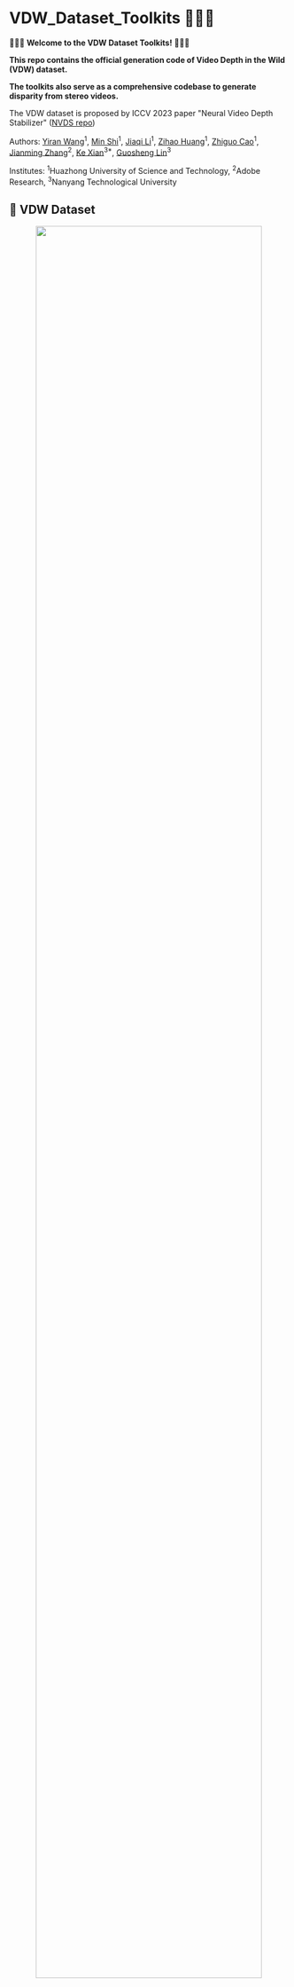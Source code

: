 # VDW_Dataset_Toolkits 🚀🚀🚀

🎉🎉🎉 **Welcome to the VDW Dataset Toolkits!** 🎉🎉🎉  

**This repo contains the official generation code of Video Depth in the Wild (VDW) dataset.**

**The toolkits also serve as a comprehensive codebase to generate disparity from stereo videos.**

The VDW dataset is proposed by ICCV 2023 paper "Neural Video Depth Stabilizer" ([NVDS repo](https://github.com/RaymondWang987/NVDS))

Authors: [Yiran Wang](https://scholar.google.com.hk/citations?hl=zh-CN&user=p_RnaI8AAAAJ)<sup>1</sup>,
[Min Shi](https://www.semanticscholar.org/author/Min-Shi/1516268415)<sup>1</sup>,
[Jiaqi Li](https://scholar.google.com/citations?hl=zh-CN&user=i-2ghuYAAAAJ)<sup>1</sup>,
[Zihao Huang](https://orcid.org/0000-0002-8804-191X)<sup>1</sup>,
[Zhiguo Cao](http://english.aia.hust.edu.cn/info/1085/1528.htm)<sup>1</sup>,
[Jianming Zhang](https://jimmie33.github.io/)<sup>2</sup>,
[Ke Xian](https://sites.google.com/site/kexian1991/)<sup>3*</sup>, 
[Guosheng Lin](https://guosheng.github.io/)<sup>3</sup>


Institutes: <sup>1</sup>Huazhong University of Science and Technology, <sup>2</sup>Adobe Research, <sup>3</sup>Nanyang Technological University

## 🌼 VDW Dataset
<p align="center">
<img src="Assets/vdw1.png" width="90%">
</p>

+ **Dataset Description.** Previous video depth datasets are limited in both diversity and volume. To compensate for the data shortage and boost the performance of learning-based video depth models, we elaborate a large-scale natural-scene dataset, Video Depth in the Wild (VDW). To the best of our knowledge, our VDW dataset is currently the largest video depth dataset with the most diverse video scenes. We collect stereo videos from diverse data sources. The VDW test set is with 90 videos and 12622 frames, while the VDW training set contains 14203 videos with over 2 million frames (8TB on hard drive). We also provide a VDW demo set with two sequences. Users could leverage the VDW official toolkits and demo sequences to learn about our data processing pipeline.

 + **Releasing Policy.** We have released the VDW dataset under strict conditions. We must ensure that the releasing won’t violate any copyright requirements. **To this end, we will not release any video frames or the derived data in public.** Instead, we provide meta data and detailed toolkits, which can be used to reproduce VDW or generate your own data. All the meta data and toolkits are licensed under [CC BY-NC-SA 4.0](https://github.com/RaymondWang987/VDW_Dataset_Toolkits/blob/main/LICENSE), which can only be used for academic and research purposes. Refer to the [VDW official website](https://raymondwang987.github.io/VDW/) for more information.

## 🔨 Installation
+ **Environments.** Two conda envs are required: `VDW` and `mask2former`. The VDW env is based on `python=3.6.13` and `pytorch==1.7.1`. Refer to the `requirements.txt` (packages retrieved by pip freeze) for details. **We install the basic packages,  [GMFlow](https://github.com/haofeixu/gmflow), and [SegFormer](https://github.com/NVlabs/SegFormer) in the VDW env, while create another mask2former env for [Mask2Former](https://github.com/facebookresearch/Mask2Former).**
  ```
  conda create -n VDW python=3.6.13
  conda activate VDW
  conda install pytorch==1.7.1 torchvision==0.8.2 cudatoolkit=11.1 -c pytorch -c conda-forge
  pip install -r requirements.txt
  ```
  ```
  # Refer to the installation of Mask2Former.
  conda create -n mask2former python=3.8.13
  conda activate mask2former
  conda install pytorch==1.9.0 torchvision==0.10.0 cudatoolkit=11.1 -c pytorch -c conda-forge
  pip install numpy imageio opencv-python scipy tensorboard timm scikit-image tqdm glob h5py
  ```
+ **Installation of GMflow, Mask2Former, and SegFormer.** We utilize state-of-the-art optical flow model [GMFlow](https://arxiv.org/abs/2111.13680) to generate disparity. The semantic segmentation models Mask2Former and SegFormer are utilized to conduct sky segmentation (infinitely far, i.e., zero disparity). Please refer to [GMFlow](https://github.com/haofeixu/gmflow), [SegFormer](https://github.com/NVlabs/SegFormer) (the two in VDW env), and [Mask2Former](https://github.com/facebookresearch/Mask2Former) (in mask2former env) for installation. 

+ **MMCV and MMseg.** The [SegFormer](https://github.com/NVlabs/SegFormer) also relies on MMSegmentation and MMCV. **we suggest you to install `mmcv-full==1.x.x`**, because some API or functions are removed in `mmcv-full==2.x.x`. Please refer to [MMSegmentation-v0.11.0](https://github.com/open-mmlab/mmsegmentation/tree/v0.11.0) and their [official document](https://mmsegmentation.readthedocs.io/en/latest/get_started.html) for detailed installation instructions step by step. **The key is to match the version of mmcv-full and mmsegmentation with the version of cuda and pytorch on your server.** For instance, I have `CUDA 11.1` and `PyTorch 1.9.0` on my server, thus `mmcv-full 1.3.x` and `mmseg 0.11.0` (as in our installation instructions) are compatible with my environment (confirmed by [mmcv-full 1.3.x](https://mmcv.readthedocs.io/zh_CN/v1.3.13/get_started/installation.html)). You should check the matching version of your own server on the official documents of [mmcv-full](https://mmcv.readthedocs.io/en/latest/) and [mmseg](https://mmsegmentation.readthedocs.io/en/latest/). You can choose different versions in their documents and check the version matching relations. By reading and following the detailed mmcv-full and mmseg documents, the installation seems to be easy. You can also refer to [NVDS Issue #1](https://github.com/RaymondWang987/NVDS/issues/1) and the [SegFormer](https://github.com/NVlabs/SegFormer) for some discussions.

  
## ⚡ Data Generation with VDW Demo Set
+ **Prerequisite.** We splice ​​two sequences into a demo video to illustrate on the video scene segmentation. Only the sequence with consecutive camera motion can be considered as one sample in the dataset. We use [PySceneDetect](https://github.com/Breakthrough/PySceneDetect) to split the raw video `./VDW_Demo_Dataset/raw_video/rgbdemo.mp4` into sequences.
  ```
  conda activate VDW
  pip install scenedetect[opencv] --upgrade
  cd VDW_Dataset_Toolkits
  scenedetect -i ./VDW_Demo_Dataset/raw_video/rgbdemo.mp4 -o ./VDW_Demo_Dataset/scenedetect/ split-video detect-adaptive
  ```
  The two segmented sequences will be saved in `./VDW_Demo_Dataset/scenedetect/`. To run the toolkits, you should rename the sequences to `000001.mp4`, `000002.mp4`, etc. For reproducing the data, we provide the time stamps in our [meta data](https://raymondwang987.github.io/VDW/). Thus, [FFmpeg](https://ffmpeg.org/) can also be used to split the video with the time stamps.
  ```
  ffmpeg -i ./VDW_Demo_Dataset/raw_video/rgbdemo.mp4 -ss t0 -t t1 ./VDW_Demo_Dataset/scenedetect/000001.mp4
  ffmpeg -i ./VDW_Demo_Dataset/raw_video/rgbdemo.mp4 -ss t1 -t t2 ./VDW_Demo_Dataset/scenedetect/000002.mp4
  ```
  Meanwhile, you should also download the [segformer.b5.640x640.ade.160k.pth](https://connecthkuhk-my.sharepoint.com/personal/xieenze_connect_hku_hk/_layouts/15/onedrive.aspx?id=%2Fpersonal%2Fxieenze%5Fconnect%5Fhku%5Fhk%2FDocuments%2Fsegformer%2Ftrained%5Fmodels&ga=1) and [model_final_6b4a3a.pkl (Mask2Former)](https://dl.fbaipublicfiles.com/maskformer/mask2former/ade20k/semantic/maskformer2_swin_large_IN21k_384_bs16_160k_res640/model_final_6b4a3a.pkl), putting them into the `./sky/SegFormer-master/checkpoints/` and `./sky/Mask2Former/checkpoints/` folders respectively.

+ **Processing Scripts.** Remember to modify the `template_conda.sh` with your own conda patch. After that, you can generate the processing sh script `demo.sh` for the demo sequences.
  ```
  python ./writesh/writesh.py --start 1 --end 2 --cuda 0 --shname ./demo.sh --fromdir ./VDW_Demo_Dataset/scenedetect/ --todir ./VDW_Demo_Dataset/processed_dataset/ --cut_black_bar False
  ```
  If you are running on more videos, you can simply adjust `--start 1 --end 2` to start and end numbers of your sequences. If your raw video contain black bars or subtitles, set `--cut_black_bar True` to remove those area. In our demo code, we simply center-crop the frames into $1880\times 800$. Change the area in `./process/cut_edge.py` if it does not match your videos. Overall, the `./writesh/writesh.py` can: (1) generate the running script; (2) make necessary folders in `--todir`, which will save your processed dataset; (3) copy the sequences from `--fromdir` to the `--todir` directory. We showcase sequence `000001` of `./VDW_Demo_Dataset/processed_dataset/` as follows:
  ```
  ./processed_dataset/000001
  └─── rgblr                      # Rgb frames for GMFlow
  └─── left, right                # Left- and right-view frames
  └─── left_flip, right_flip      # Horizontally-flipped frames
  └─── left_gt, right_gt          # Disparity ground truth
  └─── flow                       # Optical flow & consistency check mask
  └─── left_seg, right_seg        # Visualization of semantic segmentation
  └─── l1, l2, l3, l4             # Left-view sky masks for voting
  └─── r1, r2, r3, r4             # Right-view sky masks for voting
  └─── left_sky, right_sky        # Sky masks after ensemble and voting
  └─── rgb.mp4                    # Original stereo video sequence
  └─── rgbl.mp4, rgbr.mp4                         # Video sequence of left and right view
  └─── leftrgb.avi, rightrgb.avi                  # Left and Right sequence for Mask2Former
  └─── leftrgb_flip.avi, rightrgb_flip.avi        # Fliped sequence for Mask2Former
  └─── range_avg.txt              # Data range of horizontal disparity
  └─── shift_scale_lr.txt         # Scale and shift of horizontal disparity
  └─── ver_ratio.txt              # Ratios of pixels with vertical disparity over 2 pixels
  ```

+ **Data Generation.** The data generation process can start by running the script. You can simply adopt multiple scripts on different GPUs (specify `--cuda` for the `./writesh/writesh.py`) to generate large-scale data parallelly.
  ```
  bash demo.sh
  ```
  The `demo.sh` contains the generation process of all demo sequences. With sequence `000001` as an example, the data processing pipeline is presented as follows. For our `./gmflow-main/`, `./sky/Mask2Former`, and `./sky/SegFormer-master/` folders, we conduct modifications based on their official repos to leverage their models in generating VDW. The disparity of final voted sky regions are set to zero.
  ```
  # Pre-processing
  conda deactivate
  conda activate VDW
  ffmpeg -i ./VDW_Demo_Dataset/processed_dataset/000001/rgb.mp4 -vf "stereo3d=sbsl:ml,scale=iw*2:ih" -x264-params "crf=24" -c:a copy -y ./VDW_Demo_Dataset/processed_dataset/000001/rgbl.mp4
  ffmpeg -i ./VDW_Demo_Dataset/processed_dataset/000001/rgb.mp4 -vf "stereo3d=sbsl:mr,scale=iw*2:ih" -x264-params "crf=24" -c:a copy -y ./VDW_Demo_Dataset/processed_dataset/000001/rgbr.mp4
  python ./process/extract_frames.py --base_dir ./VDW_Demo_Dataset/processed_dataset/000001/
  python ./process/readrgb.py --base_dir ./VDW_Demo_Dataset/processed_dataset/000001/
  python ./process/fliprgb.py --base_dir ./VDW_Demo_Dataset/processed_dataset/000001/
  python ./process/lrf2video.py --base_dir ./VDW_Demo_Dataset/processed_dataset/000001/

  # Sky segmentation (with SegFormer)
  python ./sky/SegFormer-master/demo/image_demo.py ./sky/SegFormer-master/local_configs/segformer/B5/segformer.b5.640x640.ade.160k.py ./sky/SegFormer-master/checkpoints/segformer.b5.640x640.ade.160k.pth --device cuda:0 --base_dir ./VDW_Demo_Dataset/processed_dataset/000001/

  # Sky segmentation (with Mask2Former)
  conda deactivate
  conda activate mask2former
  CUDA_VISIBLE_DEVICES=0 python ./sky/Mask2Former/demo/demo.py --config-file ./sky/Mask2Former/configs/ade20k/semantic-segmentation/swin/maskformer2_swin_large_IN21k_384_bs16_160k_res640.yaml --video-input ./VDW_Demo_Dataset/processed_dataset/000001/leftrgb.avi --base_dir ./VDW_Demo_Dataset/processed_dataset/000001/l3/ --mode noflip --opts MODEL.WEIGHTS ./sky/Mask2Former/checkpoints/model_final_6b4a3a.pkl
  CUDA_VISIBLE_DEVICES=0 python ./sky/Mask2Former/demo/demo.py --config-file ./sky/Mask2Former/configs/ade20k/semantic-segmentation/swin/maskformer2_swin_large_IN21k_384_bs16_160k_res640.yaml --video-input ./VDW_Demo_Dataset/processed_dataset/000001/leftrgb_flip.avi --base_dir ./VDW_Demo_Dataset/processed_dataset/000001/l4/ --mode noflip --opts MODEL.WEIGHTS ./sky/Mask2Former/checkpoints/model_final_6b4a3a.pkl
  CUDA_VISIBLE_DEVICES=0 python ./sky/Mask2Former/demo/demo.py --config-file ./sky/Mask2Former/configs/ade20k/semantic-segmentation/swin/maskformer2_swin_large_IN21k_384_bs16_160k_res640.yaml --video-input ./VDW_Demo_Dataset/processed_dataset/000001/rightrgb.avi --base_dir ./VDW_Demo_Dataset/processed_dataset/000001/r3/ --mode noflip --opts MODEL.WEIGHTS ./sky/Mask2Former/checkpoints/model_final_6b4a3a.pkl
  CUDA_VISIBLE_DEVICES=0 python ./sky/Mask2Former/demo/demo.py --config-file ./sky/Mask2Former/configs/ade20k/semantic-segmentation/swin/maskformer2_swin_large_IN21k_384_bs16_160k_res640.yaml --video-input ./VDW_Demo_Dataset/processed_dataset/000001/rightrgb_flip.avi --base_dir ./VDW_Demo_Dataset/processed_dataset/000001/r4/ --mode noflip --opts MODEL.WEIGHTS ./sky/Mask2Former/checkpoints/model_final_6b4a3a.pkl

  # Sky ensemble and voting
  conda deactivate
  conda activate VDW
  python ./process/vote_sky.py --base_dir ./VDW_Demo_Dataset/processed_dataset/000001/
  python ./process/fill_hole.py --base_dir ./VDW_Demo_Dataset/processed_dataset/000001/

  # Disparity generation (with GMFlow)
  CUDA_VISIBLE_DEVICES=0 python ./gmflow-main/main_gray.py --batch_size 2 --inference_dir ./VDW_Demo_Dataset/processed_dataset/000001/rgblr/ --dir_paired_data  --output_path ./VDW_Demo_Dataset/processed_dataset/000001/flow/ --resume ./gmflow-main/pretrained/gmflow_sintel-0c07dcb3.pth -- pred_bidir_flow --fwd_bwd_consistency_check --base_dir ./VDW_Demo_Dataset/processed_dataset/000001/ --inference_size 720 1280
  ```

+ **Invalid Sample Filtering.** Having obtained the annotations, we further filter the videos that are not qualified for our dataset. According to optical flow and valid masks, samples with the following three conditions are removed:
  +  more than 30% of pixels in the consistency masks are invalid;
  +  more than 10% of pixels have vertical disparity larger than two pixels;
  +  the average range of horizontal disparity is less than 15 pixels.
  
  We utilize the saved `range_avg.txt`, `ver_ratio.txt` and the flow masks in `flow` folder to check all the sequences quantitatively. The unqualified sequences will be written to `--deletetxt` and deleted as follows. Besides, manually checking the quality of ground truth by visualization is necessary (many times needed). You can use `./check/checkgtvideos.py` to save video results (RGB, gt, and mask). 
  ```
  python ./check/checkvideos.py --start 1 --end 2 --base_dir ./VDW_Demo_Dataset/processed_dataset/ --deletetxt ./check/bad_demo.txt
  python ./check/deletebad.py --deletetxt ./check/bad_demo.txt
  ```
  
+ **Post-processing.** At last, save the flow mask as a valid mask of pixels for training. Several unnecessary intermediate results will also be deleted.
  ```
  python deletefile.py --start 1 --end 2 --base_dir ./VDW_Demo_Dataset/processed_dataset/
  python savemask.py --start 1 --end 2 --base_dir ./VDW_Demo_Dataset/processed_dataset/
  ```
  After all the progresses above, you can generate the disparity from stereo videos, not only to reproduce VDW dataset but also to make your own customized data. We provide the generated [VDW demo set](https://drive.google.com/drive/folders/1zY84BwSCSOH8WsHEwUBB4xgJ5eK7ie7N?usp=sharing) for all the users to validate their results. The final directory of the example sequnece `000001` will be:
  ```
   ./processed_dataset/000001
  └─── left, right                # Left- and right-view frames
  └─── left_gt, right_gt          # Disparity ground truth
  └─── left_mask, right_mask      # Valid mask for training
  └─── rgb.mp4                    # Original stereo video sequence
  └─── range_avg.txt              # Data range of horizontal disparity
  └─── shift_scale_lr.txt         # Scale and shift of horizontal disparity
  └─── ver_ratio.txt              # Ratios of pixels with vertical disparity over 2 pixels
  ```

## 🍭 Acknowledgement
We thank the authors for releasing [PyTorch](https://pytorch.org/), [MiDaS](https://github.com/intel-isl/MiDaS), [DPT](https://github.com/isl-org/DPT), [GMFlow](https://github.com/haofeixu/gmflow), [SegFormer](https://github.com/NVlabs/SegFormer), [VSS-CFFM](https://github.com/GuoleiSun/VSS-CFFM), [Mask2Former](https://github.com/facebookresearch/Mask2Former), [PySceneDetect](https://github.com/Breakthrough/PySceneDetect), and [FFmpeg](http://ffmpeg.org/). Thanks for their solid contributions and cheers to the community.

## 📧 Citation
```
@article{wang2023neural,
  title={Neural Video Depth Stabilizer},
  author={Wang, Yiran and Shi, Min and Li, Jiaqi and Huang, Zihao and Cao, Zhiguo and Zhang, Jianming and Xian, Ke and Lin, Guosheng},
  journal={arXiv preprint arXiv:2307.08695},
  year={2023}
}
```
  


